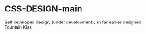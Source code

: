 # CSS-DESIGN-main
Self developed design, (under development), an far earlier designed Fountain Kiss
